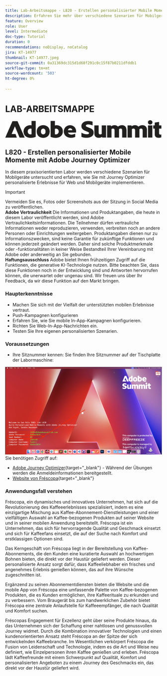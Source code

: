 ```yaml
---
title: Lab-Arbeitsmappe - L820 - Erstellen personalisierter Mobile Momente mit Adobe Journey Optimizer
description: Erfahren Sie mehr über verschiedene Szenarien für Mobilgeräte und erfahren Sie, wie Sie mit Journey Optimizer personalisierte Erlebnisse für Web und Mobilgeräte implementieren.
feature: Overview
role: User
level: Intermediate
doc-type: Tutorial
duration: 0
recommendations: noDisplay, noCatalog
jira: KT-14977
thumbnail: KT-14977.jpeg
source-git-commit: 0a31369dc315d1d68f291c0c15f87b0211dfddb1
workflow-type: tm+mt
source-wordcount: '503'
ht-degree: 0%

---
```



# LAB-ARBEITSMAPPE

![Adobe Summit - Alternativtext](/help/summit/l820-lab-workbook/assets/adobe-summit.png "Adobe Summit")

## L820 - Erstellen personalisierter Mobile Momente mit Adobe Journey Optimizer

In diesem praxisorientierten Labor werden verschiedene Szenarien für Mobilgeräte untersucht und erfahren, wie Sie mit Journey Optimizer personalisierte Erlebnisse für Web und Mobilgeräte implementieren.


>[!IMPORTANT]
>
>Vermeiden Sie es, Fotos oder Screenshots aus der Sitzung in Social Media zu veröffentlichen.
><br>
>**Adobe Vertraulichkeit**
>Die Informationen und Produktangaben, die heute in diesem Labor veröffentlicht werden, sind Adobe Vertraulichkeitsinformationen.
>Die Teilnehmer dürfen vertrauliche Informationen weder reproduzieren, verwenden, verbreiten noch an andere Personen oder Einrichtungen weitergeben.
>Produktangaben dienen nur zu Informationszwecken, sind keine Garantie für zukünftige Funktionen und können jederzeit geändert werden. Daher sind solche Produktmerkmale oder -funktionalitäten in keiner Weise Bestandteil Ihrer Vereinbarung mit Adobe oder anderweitig an Sie gebunden.
><br>
>**Haftungsausschluss**
>Adobe bietet Ihnen frühzeitigen Zugriff auf die Funktionen, die generative KI-Technologie nutzen. Bitte beachten Sie, dass diese Funktionen noch in der Entwicklung sind und Antworten hervorrufen können, die unerwartet oder ungenau sind. Wir freuen uns über Ihr Feedback, da wir diese Funktion auf den Markt bringen.


### Haupterkenntnisse

* Machen Sie sich mit der Vielfalt der unterstützten mobilen Erlebnisse vertraut.
* Push-Kampagnen konfigurieren
* Erfahren Sie, wie Sie mobile In-App-Kampagnen konfigurieren.
* Richten Sie Web-In-App-Nachrichten ein.
* Testen Sie Ihre eigenen personalisierten Szenarien.

### Voraussetzungen

* Ihre Sitznummer kennen: Sie finden Ihre Sitznummer auf der Tischplatte der Labormaschine:

![Sitznummer](/help/summit/l820-lab-workbook/assets/locate-seat-number.png)
Sie benötigen Zugriff auf:

* [Adobe Journey Optimizer](https://experience.adobe.com/#/@techmarketingdemos/sname:summit-ajo-lab/journey-optimizer/home){target="_blank"}  - Während der Übungen werden die Anmeldeinformationen bereitgestellt.
* [Website von Fréscopa](https://dsn.adobe.com/p/adobe-summit-2024?token=eyJhbGciOiJIUzI1NiIsInR5cCI6IkpXVCJ9.eyJpZCI6ImFub255bW91cyIsImVtYWlsIjoiYW5vbnltb3VzQGFkb2JlLmNvbSIsImlzc3VlciI6InNoYXJlZC1saW5rIiwiYXJnb24iOnsiYWNjZXNzIjoicmVhZC1wcm9qZWN0IiwicHJvamVjdElkIjoiYWRvYmUtc3VtbWl0LTIwMjQifSwiaWF0IjoxNzEwNTI0MTIwLCJleHAiOjE3MTIzMzg1MjB9.q2uGVst6HjJw8SCWl-3pViNzepkdGnNCvGqZnbbkTsY){target="_blank"}


### Anwendungsfall verstehen

Fréscopa, ein dynamisches und innovatives Unternehmen, hat sich auf die Revolutionierung des Kaffeeerlebnisses spezialisiert, indem es eine einzigartige Mischung aus Kaffee-Abonnement-Dienstleistungen und einer vielfältigen Auswahl an Kaffee-bezogenen Produkten auf seiner Website und in seiner mobilen Anwendung bereitstellt. Fréscopa ist ein Unternehmen, das sich für hervorragende Qualität und Geschmack einsetzt und sich für Kaffeefans einsetzt, die auf der Suche nach Komfort und erstklassigen Optionen sind.

Das Kerngeschäft von Fréscopa liegt in der Bereitstellung von Kaffee-Abonnements, die den Kunden eine kuratierte Auswahl an hochwertigen Bohnen bieten, die direkt vor der Haustür geliefert werden. Dieser personalisierte Ansatz sorgt dafür, dass Kaffeeliebhaber ein frisches und angenehmes Erlebnis genießen können, das auf ihre Wünsche zugeschnitten ist.

Ergänzend zu seinen Abonnementdiensten bieten die Website und die mobile App von Fréscopa eine umfassende Palette von Kaffee-bezogenen Produkten, die es Kunden ermöglichen, ihre Kaffeerituale zu erkunden und zu verbessern. Vom Braugerät bis zum handwerklichen Zubehör bietet Fréscopa eine zentrale Anlaufstelle für Kaffeeempfänger, die nach Qualität und Komfort suchen.

Fréscopas Engagement für Exzellenz geht über seine Produkte hinaus, da das Unternehmen sich der Schaffung einer nahtlosen und genussvollen Journey widmet. Durch die Kombination innovativer Technologien und einen kundenorientierten Ansatz steht Fréscopa an der Spitze der sich entwickelnden Kaffeebranche. Im Wesentlichen verkörpert Fréscopa die Fusion von Leidenschaft und Technologie, indem es die Art und Weise neu definiert, wie Einzelpersonen ihren Kaffee genießen und erleben. Fréscopa lädt Kaffeefreunde mit einem Schwerpunkt auf Qualität, Komfort und personalisierten Angeboten zu einem Journey des Geschmacks ein, das direkt vor der Haustür geliefert wird.



